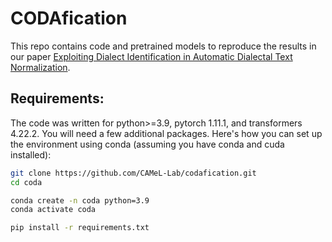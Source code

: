 # CODAfication


This repo contains code and pretrained models to reproduce the results in our paper [Exploiting Dialect Identification
in Automatic Dialectal Text Normalization]().


## Requirements:

The code was written for python>=3.9, pytorch 1.11.1, and transformers 4.22.2. You will need a few additional packages. Here's how you can set up the environment using conda (assuming you have conda and cuda installed):

```bash
git clone https://github.com/CAMeL-Lab/codafication.git
cd coda

conda create -n coda python=3.9
conda activate coda

pip install -r requirements.txt
```
